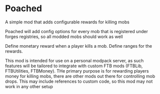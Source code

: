 # Poached
A simple mod that adds configurable rewards for killing mobs

Poached will add config options for every mob that is registered under forges registries, so all modded mobs should work as well

Define monetary reward when a player kills a mob. Define ranges for the rewards.

This mod is intended for use on a personal modpack server, as such features will be tailored to integrate with custom FTB mods (FTBLib, FTBUtilities, FTBMoney). THe primary purpose is for rewarding players money for killing mobs, there are other mods out there for controlling mob drops. This may include references to custom code, so this mod may not work in any other setup
